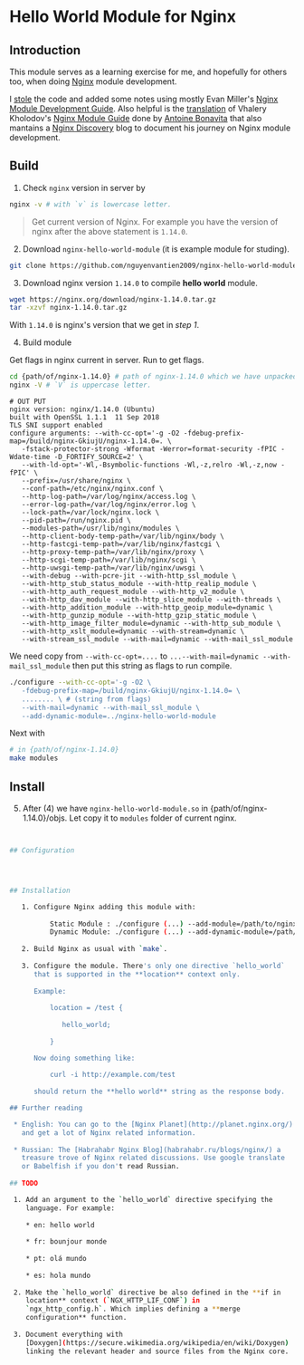 # Hello World Module for Nginx

## Introduction

This module serves as a learning exercise for me, and hopefully for
others too, when doing [Nginx](http://nginx.org) module development. 

I [stole](http://dominicfallows.com/2011/02/20/hello-world-nginx-module-3/)
the code and added some notes using mostly Evan Miller's
[Nginx Module Development Guide](http://www.evanmiller.org/nginx-modules-guide.html). Also
helpful is the
[translation](http://antoine.bonavita.free.fr/nginx_mod_dev_en.html)
of Vhalery Kholodov's
[Nginx Module Guide](http://www.grid.net.ru/nginx/nginx-modules.html)
done by [Antoine Bonavita](http://antoine.bonavita.free.fr/) that also
mantains a [Nginx Discovery](http://www.nginx-discovery.com/) blog to
document his journey on Nginx module development.

## Build

1. Check `nginx` version in server by 
```sh
nginx -v # with `v` is lowercase letter.
```
> Get current version of Nginx. For example you have the version of nginx after the above statement is `1.14.0`.

2. Download `nginx-hello-world-module` (it is example module for studing).

```sh
git clone https://github.com/nguyenvantien2009/nginx-hello-world-module.git
```

3. Download nginx version `1.14.0` to compile __hello world__ module.

```sh
wget https://nginx.org/download/nginx-1.14.0.tar.gz
tar -xzvf nginx-1.14.0.tar.gz
```

With `1.14.0` is nginx's version that we get in _step 1_.

4. Build module

Get flags in nginx current in server. Run to get flags.

```sh
cd {path/of/nginx-1.14.0} # path of nginx-1.14.0 which we have unpacked
nginx -V # `V` is uppercase letter.
```

```
# OUT PUT
nginx version: nginx/1.14.0 (Ubuntu)
built with OpenSSL 1.1.1  11 Sep 2018
TLS SNI support enabled
configure arguments: --with-cc-opt='-g -O2 -fdebug-prefix-map=/build/nginx-GkiujU/nginx-1.14.0=. \
   -fstack-protector-strong -Wformat -Werror=format-security -fPIC -Wdate-time -D_FORTIFY_SOURCE=2' \ 
   --with-ld-opt='-Wl,-Bsymbolic-functions -Wl,-z,relro -Wl,-z,now -fPIC' \
   --prefix=/usr/share/nginx \
   --conf-path=/etc/nginx/nginx.conf \
   --http-log-path=/var/log/nginx/access.log \
   --error-log-path=/var/log/nginx/error.log \
   --lock-path=/var/lock/nginx.lock \
   --pid-path=/run/nginx.pid \
   --modules-path=/usr/lib/nginx/modules \
   --http-client-body-temp-path=/var/lib/nginx/body \
   --http-fastcgi-temp-path=/var/lib/nginx/fastcgi \
   --http-proxy-temp-path=/var/lib/nginx/proxy \
   --http-scgi-temp-path=/var/lib/nginx/scgi \
   --http-uwsgi-temp-path=/var/lib/nginx/uwsgi \
   --with-debug --with-pcre-jit --with-http_ssl_module \
   --with-http_stub_status_module --with-http_realip_module \
   --with-http_auth_request_module --with-http_v2_module \
   --with-http_dav_module --with-http_slice_module --with-threads \
   --with-http_addition_module --with-http_geoip_module=dynamic \
   --with-http_gunzip_module --with-http_gzip_static_module \
   --with-http_image_filter_module=dynamic --with-http_sub_module \
   --with-http_xslt_module=dynamic --with-stream=dynamic \
   --with-stream_ssl_module --with-mail=dynamic --with-mail_ssl_module
```

We need copy from `--with-cc-opt=....`  to `...--with-mail=dynamic --with-mail_ssl_module` then put this string as flags to run compile.

```sh
./configure --with-cc-opt='-g -O2 \
   -fdebug-prefix-map=/build/nginx-GkiujU/nginx-1.14.0= \
   ........ \ # (string from flags)
   --with-mail=dynamic --with-mail_ssl_module \
   --add-dynamic-module=../nginx-hello-world-module
```

Next with 

```sh
# in {path/of/nginx-1.14.0}
make modules
```

## Install 

5. After (4) we have `nginx-hello-world-module.so` in {path/of/nginx-1.14.0}/objs. Let copy it to `modules` folder of current nginx.

```sh


## Configuration




## Installation

   1. Configure Nginx adding this module with:
          
          Static Module : ./configure (...) --add-module=/path/to/nginx-hello-world-module
          Dynamic Module: ./configure (...) --add-dynamic-module=/path/to/nginx-hello-world-module
       
   2. Build Nginx as usual with `make`.
   
   3. Configure the module. There's only one directive `hello_world`
      that is supported in the **location** context only.
      
      Example:
          
          location = /test {
             
             hello_world;
          
          }

      Now doing something like:
          
          curl -i http://example.com/test
          
      should return the **hello world** string as the response body.

## Further reading

 * English: You can go to the [Nginx Planet](http://planet.nginx.org/)
   and get a lot of Nginx related information.
  
 * Russian: The [Habrahabr Nginx Blog](habrahabr.ru/blogs/nginx/) a
   treasure trove of Nginx related discussions. Use google translate
   or Babelfish if you don't read Russian.
      
## TODO

 1. Add an argument to the `hello_world` directive specifying the
    language. For example:
    
    * en: hello world
    
    * fr: bounjour monde
    
    * pt: olá mundo
 
    * es: hola mundo
 
 2. Make the `hello_world` directive be also defined in the **if in
    location** context (`NGX_HTTP_LIF_CONF`) in
    `ngx_http_config.h`. Which implies defining a **merge
    configuration** function.
 
 3. Document everything with
    [Doxygen](https://secure.wikimedia.org/wikipedia/en/wiki/Doxygen)
    linking the relevant header and source files from the Nginx core.

